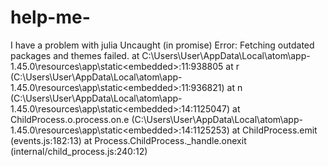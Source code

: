 # help-me-

I have a problem with julia
Uncaught (in promise) Error: Fetching outdated packages and themes failed.
    at C:\Users\User\AppData\Local\atom\app-1.45.0\resources\app\static\<embedded>:11:938805
    at r (C:\Users\User\AppData\Local\atom\app-1.45.0\resources\app\static\<embedded>:11:936821)
    at n (C:\Users\User\AppData\Local\atom\app-1.45.0\resources\app\static\<embedded>:14:1125047)
    at ChildProcess.o.process.on.e (C:\Users\User\AppData\Local\atom\app-1.45.0\resources\app\static\<embedded>:14:1125253)
    at ChildProcess.emit (events.js:182:13)
    at Process.ChildProcess._handle.onexit (internal/child_process.js:240:12)
